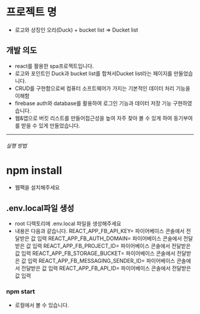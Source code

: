 # 프로젝트 명
- 로고와 상징인 오리(Duck) + bucket list
  => Ducket list

## 개발 의도
- react를 활용한 spa프로젝트입니다.
- 로고와 포인트인 Duck과 bucket list를 합쳐서Ducket list라는 페이지를 만들었습니다.
- CRUD를 구현함으로써 컴퓨터 소프트웨어가 가지는 기본적인 데이터 처리 기능을 이해함
- firebase auth와 database를 활용하여 로그인 기능과 데이터 저장 기능 구현하였습니다.
- 웹&앱으로 버킷 리스트를 만들어접근성을 높여 자주 찾아 볼 수 있게 하여 동기부여를 받을 수 있게 만들었습니다.

------------------------------------------------------------------------------------------------------------

###### 실행 방법 ######

# npm install
- 웹팩을 설치해주세요

## .env.local파일 생성
- root 디렉토리에 .env.local 파일을 생성해주세요
- 내용은 다음과 같습니다.
  REACT_APP_FB_API_KEY= 파이어베이스 콘솔에서 전달받은 값 입력
  REACT_APP_FB_AUTH_DOMAIN= 파이어베이스 콘솔에서 전달받은 값 입력
  REACT_APP_FB_PROJECT_ID= 파이어베이스 콘솔에서 전달받은 값 입력
  REACT_APP_FB_STORAGE_BUCKET= 파이어베이스 콘솔에서 전달받은 값 입력
  REACT_APP_FB_MESSAGING_SENDER_ID= 파이어베이스 콘솔에서 전달받은 값 입력
  REACT_APP_FB_API_ID= 파이어베이스 콘솔에서 전달받은 값 입력

### npm start
- 로컬에서 볼 수 있습니다.
